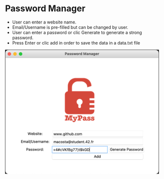 # Password Manager

- User can enter a website name.
- Email/Username is pre-filled but can be changed by user.
- User can enter a password or clic Generate to generate a strong password.
- Press Enter or clic add in order to save the data in a data.txt file

![alt text](https://github.com/macosta-42/100_days_of_code/blob/main/2_Intermediate/day29_Password_Manager_GUI/Screenshot%202021-01-13%20at%2013.17.17.png?raw=true)
